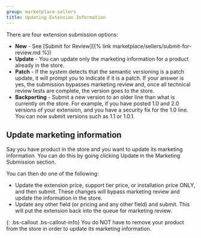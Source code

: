 ```yaml
---
group: marketplace-sellers
title: Updating Extension Information
---
```


There are four extension submission options:

-  **New** - See [Submit for Review]({% link marketplace/sellers/submit-for-review.md %})
-  **Update** - You can update only the marketing information for a product already in the store.
-  **Patch** - If the system detects that the semantic versioning is a patch update, it will prompt you to indicate if it is a patch. If your answer is yes, the submission bypasses marketing review and, once all technical review tests are complete, the version goes to the store.
-  **Backporting** - Submit a new version to an older line than what is currently on the store. For example, if you have posted 1.0 and 2.0 versions of your extension, and you have a security fix for the 1.0 line. You can now submit versions such as 1.1 or 1.0.1.

## Update marketing information

Say you have product in the store and you want to update its marketing information. You can do this by going clicking Update in the Marketing Submission section.

You can then do one of the following:

-  Update the extension price, support tier price, or installation price ONLY, and then submit. These changes will bypass marketing review and update the information in the store.
-  Update any other field (or pricing and any other field) and submit. This will put the extension back into the queue for marketing review.

{: .bs-callout .bs-callout-info}
You do NOT have to remove your product from the store in order to update its marketing information.
